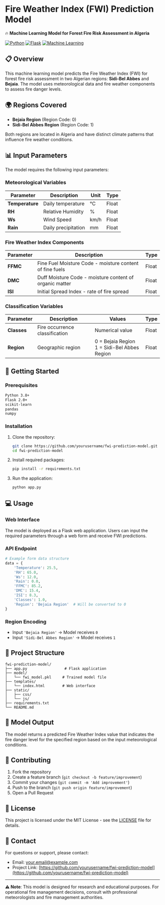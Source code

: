 # Fire Weather Index (FWI) Prediction Model

🔥 **Machine Learning Model for Forest Fire Risk Assessment in Algeria**

[![Python](https://img.shields.io/badge/Python-3.8+-blue.svg)](https://www.python.org/)
[![Flask](https://img.shields.io/badge/Flask-2.0+-green.svg)](https://flask.palletsprojects.com/)
[![Machine Learning](https://img.shields.io/badge/ML-Prediction-orange.svg)](https://scikit-learn.org/)

## 📋 Overview

This machine learning model predicts the Fire Weather Index (FWI) for forest fire risk assessment in two Algerian regions: **Sidi-Bel Abbes** and **Bejaia**. The model uses meteorological data and fire weather components to assess fire danger levels.

## 🌍 Regions Covered

- **Bejaia Region** (Region Code: 0)
- **Sidi-Bel Abbes Region** (Region Code: 1)

Both regions are located in Algeria and have distinct climate patterns that influence fire weather conditions.

## 📊 Input Parameters

The model requires the following input parameters:

### Meteorological Variables

| Parameter     | Description         | Unit  | Type  |
|---------------|---------------------|-------|-------|
| **Temperature** | Daily temperature   | °C    | Float |
| **RH**          | Relative Humidity   | %     | Float |
| **Ws**          | Wind Speed          | km/h  | Float |
| **Rain**        | Daily precipitation | mm    | Float |

### Fire Weather Index Components

| Parameter | Description                                         | Type  |
|-----------|-----------------------------------------------------|-------|
| **FFMC**  | Fine Fuel Moisture Code - moisture content of fine fuels | Float |
| **DMC**   | Duff Moisture Code - moisture content of organic matter  | Float |
| **ISI**   | Initial Spread Index - rate of fire spread              | Float |

### Classification Variables

| Parameter   | Description                    | Values                             | Type  |
|-------------|--------------------------------|------------------------------------|-------|
| **Classes** | Fire occurrence classification | Numerical value                    | Float |
| **Region**  | Geographic region              | 0 = Bejaia Region<br>1 = Sidi-Bel Abbes Region | Float |

## 🚀 Getting Started

### Prerequisites

```bash
Python 3.8+
Flask 2.0+
scikit-learn
pandas
numpy
```

### Installation

1. Clone the repository:
   ```bash
   git clone https://github.com/yourusername/fwi-prediction-model.git
   cd fwi-prediction-model
   ```

2. Install required packages:
   ```bash
   pip install -r requirements.txt
   ```

3. Run the application:
   ```bash
   python app.py
   ```

## 💻 Usage

### Web Interface

The model is deployed as a Flask web application. Users can input the required parameters through a web form and receive FWI predictions.

### API Endpoint

```python
# Example form data structure
data = {
    'Temperature': 25.5,
    'RH': 65.0,
    'Ws': 12.0,
    'Rain': 0.0,
    'FFMC': 85.2,
    'DMC': 15.4,
    'ISI': 8.3,
    'Classes': 1.0,
    'Region': 'Bejaia Region'  # Will be converted to 0
}
```

### Region Encoding

- Input `'Bejaia Region'` → Model receives `0`
- Input `'Sidi-Bel Abbes Region'` → Model receives `1`

## 📁 Project Structure

```
fwi-prediction-model/
├── app.py                 # Flask application
├── model/
│   └── fwi_model.pkl     # Trained model file
├── templates/
│   └── index.html        # Web interface
├── static/
│   ├── css/
│   └── js/
├── requirements.txt
└── README.md
```

## 🎯 Model Output

The model returns a predicted Fire Weather Index value that indicates the fire danger level for the specified region based on the input meteorological conditions.

## 🤝 Contributing

1. Fork the repository
2. Create a feature branch (`git checkout -b feature/improvement`)
3. Commit your changes (`git commit -m 'Add improvement'`)
4. Push to the branch (`git push origin feature/improvement`)
5. Open a Pull Request

## 📝 License

This project is licensed under the MIT License - see the [LICENSE](LICENSE) file for details.

## 📧 Contact

For questions or support, please contact:

- Email: your.email@example.com
- Project Link: [https://github.com/yourusername/fwi-prediction-model](https://github.com/yourusername/fwi-prediction-model)

---

**⚠️ Note**: This model is designed for research and educational purposes. For operational fire management decisions, consult with professional meteorologists and fire management authorities.
